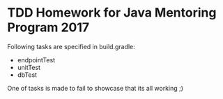 # TDD Homework for Java Mentoring Program 2017
Following tasks are specified in build.gradle:
- endpointTest
- unitTest
- dbTest

One of tasks is made to fail to showcase that its all working ;)
